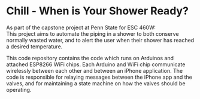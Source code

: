 # Chill - When is Your Shower Ready?  

As part of the capstone project at Penn State for ESC 460W:  
This project aims to automate the piping in a shower to both conserve normally wasted water, and to alert the user when their shower has reached a desired temperature.  
  
This code repository contains the code which runs on Arduinos and attached ESP8266 WiFi chips. Each Arduino and WiFi chip communicate wirelessly between each other and between an iPhone application. The code is responsible for relaying messages between the iPhone app and the valves, and for maintaining a state machine on how the valves should be operating.  
